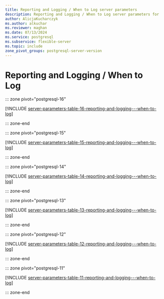 ```yaml
---
title: Reporting and Logging / When to Log server parameters
description: Reporting and Logging / When to Log server parameters for Azure Database for PostgreSQL - Flexible Server.
author: AlicjaKucharczyk
ms.author: alkuchar
ms.reviewer: maghan
ms.date: 07/13/2024
ms.service: postgresql
ms.subservice: flexible-server
ms.topic: include
zone_pivot_groups: postgresql-server-version
---
```

# Reporting and Logging / When to Log


::: zone pivot="postgresql-16"

[!INCLUDE [server-parameters-table-16-reporting-and-logging---when-to-log](./includes/server-parameters-table-16-reporting-and-logging---when-to-log.md)]

::: zone-end


::: zone pivot="postgresql-15"

[!INCLUDE [server-parameters-table-15-reporting-and-logging---when-to-log](./includes/server-parameters-table-15-reporting-and-logging---when-to-log.md)]

::: zone-end


::: zone pivot="postgresql-14"

[!INCLUDE [server-parameters-table-14-reporting-and-logging---when-to-log](./includes/server-parameters-table-14-reporting-and-logging---when-to-log.md)]

::: zone-end


::: zone pivot="postgresql-13"

[!INCLUDE [server-parameters-table-13-reporting-and-logging---when-to-log](./includes/server-parameters-table-13-reporting-and-logging---when-to-log.md)]

::: zone-end


::: zone pivot="postgresql-12"

[!INCLUDE [server-parameters-table-12-reporting-and-logging---when-to-log](./includes/server-parameters-table-12-reporting-and-logging---when-to-log.md)]

::: zone-end


::: zone pivot="postgresql-11"

[!INCLUDE [server-parameters-table-11-reporting-and-logging---when-to-log](./includes/server-parameters-table-11-reporting-and-logging---when-to-log.md)]

::: zone-end


